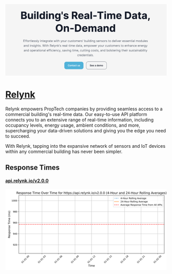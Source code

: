 [![Visit Relynk](imagePreview.png)](https://www.relynk.io)

# [Relynk](https://www.relynk.io)

Relynk empowers PropTech companies by providing seamless access to a commercial building's real-time data. Our easy-to-use API platform connects you to an extensive range of real-time information, including occupancy levels, energy usage, ambient conditions, and more, supercharging your data-driven solutions and giving you the edge you need to succeed.

With Relynk, tapping into the expansive network of sensors and IoT devices within any commercial building has never been simpler.

## Response Times

#### [api.relynk.io/v2.0.0](https://api.relynk.io/v2.0.0)

![api.relynk.io/v2.0.0](response-time-charts/6170692e72656c796e6b2e696f2f76322e302e30.svg)
